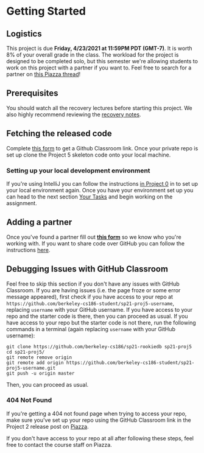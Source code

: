 # Getting Started

## Logistics

This project is due **Friday, 4/23/2021 at 11:59PM PDT (GMT-7)**. It is worth 8% of your overall grade in the class. The workload for the project is designed to be completed solo, but this semester we're allowing students to work on this project with a partner if you want to. Feel free to search for a partner on [this Piazza thread](https://piazza.com/class/kjoxqrf1eq04mr?cid=5)!

## Prerequisites

You should watch all the recovery lectures before starting this project. We also highly recommend reviewing the [recovery notes](https://cs186berkeley.net/resources/static/notes/n12-Recovery.pdf).

## Fetching the released code

Complete [this form](https://docs.google.com/forms/d/e/1FAIpQLSdOQsgqO6cNzxB4A7q7O2V4hv4q0Ncl_OGVzQcX3lFWTH-nQQ/viewform?usp=sf_link) to get a Github Classroom link. Once your private repo is set up clone the Project 5 skeleton code onto your local machine.

### Setting up your local development environment

If you're using IntelliJ you can follow the instructions [in Project 0](../proj0/getting-started.md#setting-up-your-local-development-environment) in to set up your local environment again. Once you have your environment set up you can head to the next section [Your Tasks](../proj5/your-tasks.md) and begin working on the assignment.

## Adding a partner

Once you've found a partner fill out [**this form**](https://docs.google.com/forms/d/e/1FAIpQLSdOQsgqO6cNzxB4A7q7O2V4hv4q0Ncl_OGVzQcX3lFWTH-nQQ/viewform?usp=sf_link) so we know who you're working with. If you want to share code over GitHub you can follow the instructions [here](../../common/adding-a-partner-on-github.md).

## Debugging Issues with GitHub Classroom

Feel free to skip this section if you don't have any issues with GitHub Classroom. If you are having issues \(i.e. the page froze or some error message appeared\), first check if you have access to your repo at `https://github.com/berkeley-cs186-student/sp21-proj5-username`, replacing `username` with your GitHub username. If you have access to your repo and the starter code is there, then you can proceed as usual. If you have access to your repo but the starter code is not there, run the following commands in a terminal \(again replacing `username` with your GitHub username\):

```text
git clone https://github.com/berkeley-cs186/sp21-rookiedb sp21-proj5
cd sp21-proj5/
git remote remove origin
git remote add origin https://github.com/berkeley-cs186-student/sp21-proj5-username.git
git push -u origin master
```

Then, you can proceed as usual.

### 404 Not Found

If you're getting a 404 not found page when trying to access your repo, make sure you've set up your repo using the GitHub Classroom link in the Project 2 release post on [Piazza](https://piazza.com/class/kjoxqrf1eq04mr).

If you don't have access to your repo at all after following these steps, feel free to contact the course staff on Piazza.

